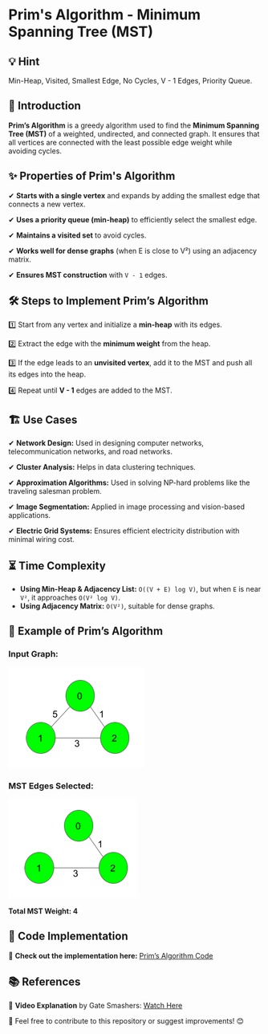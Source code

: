 # Prim's Algorithm - Minimum Spanning Tree (MST)

## 💡 Hint
Min-Heap, Visited, Smallest Edge, No Cycles, V - 1 Edges, Priority Queue.

## 📌 Introduction
**Prim’s Algorithm** is a greedy algorithm used to find the **Minimum Spanning Tree (MST)** of a weighted, undirected, and connected graph. It ensures that all vertices are connected with the least possible edge weight while avoiding cycles.

## ✨ Properties of Prim's Algorithm
✔ **Starts with a single vertex** and expands by adding the smallest edge that connects a new vertex.

✔ **Uses a priority queue (min-heap)** to efficiently select the smallest edge.

✔ **Maintains a visited set** to avoid cycles.

✔ **Works well for dense graphs** (when E is close to V²) using an adjacency matrix.

✔ **Ensures MST construction** with `V - 1` edges.

## 🛠 Steps to Implement Prim’s Algorithm
1️⃣ Start from any vertex and initialize a **min-heap** with its edges.

2️⃣ Extract the edge with the **minimum weight** from the heap.

3️⃣ If the edge leads to an **unvisited vertex**, add it to the MST and push all its edges into the heap.

4️⃣ Repeat until **V - 1** edges are added to the MST.


## 🏗 Use Cases
✔ **Network Design:** Used in designing computer networks, telecommunication networks, and road networks.

✔ **Cluster Analysis:** Helps in data clustering techniques.

✔ **Approximation Algorithms:** Used in solving NP-hard problems like the traveling salesman problem.

✔ **Image Segmentation:** Applied in image processing and vision-based applications.

✔ **Electric Grid Systems:** Ensures efficient electricity distribution with minimal wiring cost.


## ⏳ Time Complexity
- **Using Min-Heap & Adjacency List:** `O((V + E) log V)`, but when `E` is near `V²`, it approaches `O(V² log V)`.
- **Using Adjacency Matrix:** `O(V²)`, suitable for dense graphs.

## 🚀 Example of Prim’s Algorithm
### **Input Graph:**
![Graph](images/g1.png)

### **MST Edges Selected:**
![Graph](images/mst1.png)

**Total MST Weight: 4**

## 📌 Code Implementation
🔗 **Check out the implementation here:** [Prim’s Algorithm Code](#)

## 📚 References
🔗 **Video Explanation** by Gate Smashers: [Watch Here](https://www.youtube.com/watch?v=_KX8GDvRzBc)

📝 Feel free to contribute to this repository or suggest improvements! 😊

